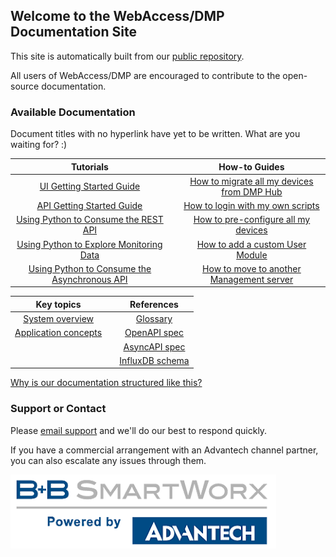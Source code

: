 ## Welcome to the WebAccess/DMP Documentation Site

This site is automatically built from our [public repository](https://github.com/wadmp/wadmp.github.io).

All users of WebAccess/DMP are encouraged to contribute to the open-source documentation.

### Available Documentation

Document titles with no hyperlink have yet to be written. What are you waiting for? :)

| Tutorials                               |   | How-to Guides                                                |
|:---------------------------------------:|---|:------------------------------------------------------------:|
| [UI Getting Started Guide](/tutorials/tutorials.md#ui-getting-started-guide) |   | [How to migrate all my devices from DMP Hub](/how-tos/migrate-from-hub.md) |
| [API Getting Started Guide](/tutorials/tutorials.md#api-getting-started-guide)        |   | [How to login with my own scripts](/how-tos/api-login-scripts.md) |
| [Using Python to Consume the REST API](/tutorials/tutorials.md#using-python-to-consume-the-rest-api)    |   | [How to pre-configure all my devices](/how-tos/preconfigure-devices.md) |
| [Using Python to Explore Monitoring Data](/tutorials/tutorials.md#using-python-to-explore-monitoring-data) |   | [How to add a custom User Module](/how-tos/add-custom-user-module.md) |
| [Using Python to Consume the Asynchronous API](/tutorials/tutorials.md#using-python-to-consume-the-asynchronous-api) |   | [How to move to another Management server](/how-tos/move-to-management-server.md) |

| Key topics                           |   | References       |
|:------------------------------------:|---|:----------------:|
| [System overview](/key-topics/key-topics.md#system-overview) |   | [Glossary](/references/glossary.md) |
| [Application concepts](/key-topics/key-topics.md#application-concepts) |   | [OpenAPI spec](https://api.wadmp.com/#!/apis/cc753663-54c3-447a-b536-6354c3047ae6/detail) |
| |   | [AsyncAPI spec](/references/async-api-spec.md)    |
| |   | [InfluxDB schema](/references/influxdb-schema.md)  |

[Why is our documentation structured like this?](https://www.divio.com/blog/documentation/)
  
### Support or Contact

Please [email support](mailto:webaccessdmp@advantech.com) and we'll do our best to respond quickly.

If you have a commercial arrangement with an Advantech channel partner, you can also escalate any issues through them.

![Powered by logo](/images/pow.png "Tooltip")